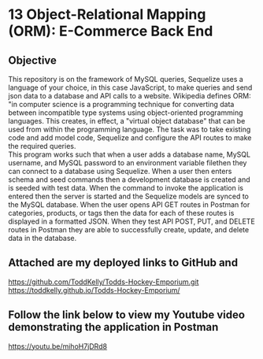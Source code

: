 # 13 Object-Relational Mapping (ORM): E-Commerce Back End

## Objective

This repository is on the framework of MySQL queries, Sequelize uses a language of your choice, in this case JavaScript, to make queries and send json data to a database and API calls to a website. Wikipedia defines ORM: "in computer science is a programming technique for converting data between incompatible type systems using object-oriented programming languages. This creates, in effect, a "virtual object database" that can be used from within the programming language. The task was to take existing code and add model code, Sequelize and configure the API routes to make the required queries.
<br>
This program works such that when a user adds a database name, MySQL username, and MySQL password to an environment variable filethen they can connect to a database using Sequelize.
When a user then enters schema and seed commands then a development database is created and is seeded with test data.
When the command to invoke the application is entered then the server is started and the Sequelize models are synced to the MySQL database. 
When the user opens API GET routes in Postman for categories, products, or tags then the data for each of these routes is displayed in a formatted JSON. When they test API POST, PUT, and DELETE routes in Postman they are able to successfully create, update, and delete data in the database.

## Attached are my deployed links to GitHub and 

https://github.com/ToddKelly/Todds-Hockey-Emporium.git
https://toddkelly.github.io/Todds-Hockey-Emporium/

## Follow the link below to view my Youtube video demonstrating the application in Postman
https://youtu.be/mihoH7jDRd8
